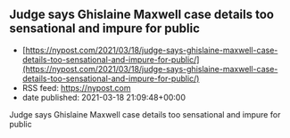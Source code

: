 ## Judge says Ghislaine Maxwell case details too sensational and impure for public
 - [https://nypost.com/2021/03/18/judge-says-ghislaine-maxwell-case-details-too-sensational-and-impure-for-public/](https://nypost.com/2021/03/18/judge-says-ghislaine-maxwell-case-details-too-sensational-and-impure-for-public/)
 - RSS feed: https://nypost.com
 - date published: 2021-03-18 21:09:48+00:00

Judge says Ghislaine Maxwell case details too sensational and impure for public


